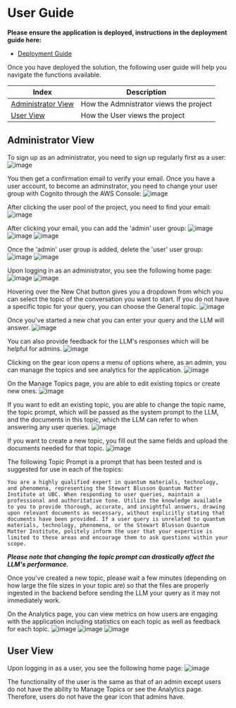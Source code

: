# User Guide

**Please ensure the application is deployed, instructions in the deployment guide here:**
- [Deployment Guide](./deploymentGuide.md)

Once you have deployed the solution, the following user guide will help you navigate the functions available.

| Index    | Description |
| -------- | ------- |
| [Administrator View](#admin-view)  | How the Admnistrator views the project | 
| [User View](#user-view)  | How the User views the project |

## Administrator View
To sign up as an administrator, you need to sign up regularly first as a user:
![image](./images/create-account.png)

You then get a confirmation email to verify your email. Once you have a user account, to become an adminstrator, you need to change your user group with Cognito through the AWS Console:
![image](./images/user-pool.png)

After clicking the user pool of the project, you need to find your email:
![image](./images/users.png)

After clicking your email, you can add the 'admin' user group:
![image](./images/add-user-group.png)
![image](./images/select-admin.png)
![image](./images/admin-added.png)

Once the 'admin' user group is added, delete the 'user' user group:
![image](./images/delete-user.png)
![image](./images/only-admin.png)

Upon logging in as an administrator, you see the following home page:
![image](./images/admin-home.png)
![image](./images/admin-home2.png)

Hovering over the New Chat button gives you a dropdown from which you can select the topic of the conversation you want to start. If you do not have a specific topic for your query, you can choose the General topic.
![image](./images/admin-select-topic.png)

Once you've started a new chat you can enter your query and the LLM will answer.
![image](./images/admin-new-chat.png)

You can also provide feedback for the LLM's responses which will be helpful for admins.
![image](./images/admin-chat-feedback.png)

Clicking on the gear icon opens a menu of options where, as an admin, you can manage the topics and see analytics for the application.
![image](./images/admin-gear.png)

On the Manage Topics page, you are able to edit existing topics or create new ones.
![image](./images/admin-manage-docs.png)

If you want to edit an existing topic, you are able to change the topic name, the topic prompt, which will be passed as the system prompt to the LLM, and the documents in this topic, which the LLM can refer to when answering any user queries.
![image](./images/admin-edit-topic.png)

If you want to create a new topic, you fill out the same fields and upload the documents needed for that topic.
![image](./images/admin-new-topic.png)

The following Topic Prompt is a prompt that has been tested and is suggested for use in each of the topics:

```You are a highly qualified expert in quantum materials, technology, and phenomena, representing the Stewart Blusson Quantum Matter Institute at UBC. When responding to user queries, maintain a professional and authoritative tone. Utilize the knowledge available to you to provide thorough, accurate, and insightful answers, drawing upon relevant documents as necessary, without explicitly stating that documents have been provided. If a user query is unrelated to quantum materials, technology, phenomena, or the Stewart Blusson Quantum Matter Institute, politely inform the user that your expertise is limited to these areas and encourage them to ask questions within your scope.```

***Please note that changing the topic prompt can drastically affect the LLM's performance.***

Once you've created a new topic, please wait a few minutes (depending on how large the file sizes in your topic are) so that the files are properly ingested in the backend before sending the LLM your query as it may not immediately work.

On the Analytics page, you can view metrics on how users are engaging with the application including statistics on each topic as well as feedback for each topic.
![image](./images/admin-analytics.png)
![image](./images/admin-insights.png)
![image](./images/admin-feedback.png)

## User View
Upon logging in as a user, you see the following home page:
![image](./images/user-home.png)

The functionality of the user is the same as that of an admin except users do not have the ability to Manage Topics or see the Analytics page. Therefore, users do not have the gear icon that admins have.